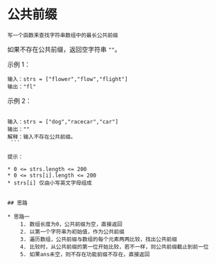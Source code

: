 # 公共前缀

`写一个函数来查找字符串数组中的最长公共前缀`

如果不存在公共前缀，返回空字符串 `""`。

示例 1：

``` text
输入：strs = ["flower","flow","flight"]
输出："fl"
```

示例 2：

``` text

输入：strs = ["dog","racecar","car"]
输出：""
解释：输入不存在公共前缀。
 ```

提示：

* 0 <= strs.length <= 200
* 0 <= strs[i].length <= 200
* strs[i] 仅由小写英文字母组成


## 思路

* 思路一
    1. 数组长度为0，公共前缀为空，直接返回
    2. 以第一个字符串为初始值，作为公共前缀
    3. 遍历数组，公共前缀与数组的每个元素两两比较，找出公共前缀
    4. 比较时，从公共前缀的第一位开始比较，若不一样，则公共前缀截止到前一位
    5. 如果ans未空，则不存在功能前缀不存在，直接返回